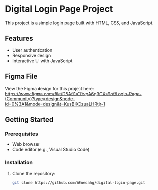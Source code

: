 # Digital Login Page Project

This project is a simple login page built with HTML, CSS, and JavaScript.

## Features

- User authentication
- Responsive design
- Interactive UI with JavaScript

## Figma File
View the Figma design for this project here: 
https://www.figma.com/file/D5Afi1a17tvpA6q9CXs9of/Login-Page-(Community)?type=design&node-id=0%3A1&mode=design&t=KusBIXCzuaLHRtjr-1
## Getting Started

### Prerequisites

- Web browser
- Code editor (e.g., Visual Studio Code)

### Installation

1. Clone the repository:

   ```bash
   git clone https://github.com/AEnedahg/digital-login-page.git
